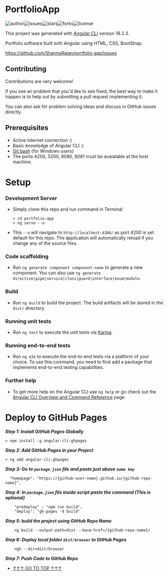 # PortfolioApp

![author](https://img.shields.io/badge/author-SharmaRajan-blueviolet.svg)![issues](https://img.shields.io/github/issues/SharmaRajan/portfolio-app.svg)![stars](https://img.shields.io/github/stars/SharmaRajan/portfolio-app.svg)![forks](	https://img.shields.io/github/forks/SharmaRajan/portfolio-app.svg)![license](https://img.shields.io/github/license/SharmaRajan/portfolio-app.svg)


This project was generated with [Angular CLI](https://github.com/angular/angular-cli) version 18.2.3.

Portfolio software built with Angular using HTML, CSS, BootStrap.

https://github.com/SharmaRajan/portfolio-app/issues


## Contributing

Contributions are very welcome!

If you see an problem that you'd like to see fixed, the best way to make it happen is to help out by submitting a pull request implementing it. 

[//]: # (Refer to the [CONTRIBUTING.md]&#40;https://github.com/SharmaRajan/portfolio-app/blob/master/CONTRIBUTING.md&#41; file for more details about the workflow.)

You can also ask for problem solving ideas and discuss in GitHub issues directly.


[//]: # (## INDEX)

## Prerequisites
- Active internet connection :)
- Basic knowledge of Angular CLI :)
- [Git bash](https://git-scm.com/downloads) (for Windows users)
- The ports 4200, 5200, 8080, 8081 must be avaialable at the host machine.


# Setup
### Development Server

- Simply clone this repo and run command in Terminal

  ```
  > cd portfolio-app
  > ng serve --o
  ```
- This `--o` will navigate to `http://localhost:4200/` as port 4200 is set default for this repo. The application will automatically reload if you change any of the source files.


### Code scaffolding

- Run `ng generate component component-name` to generate a new component. You can also use `ng generate directive|pipe|service|class|guard|interface|enum|module`.

### Build

- Run `ng build` to build the project. The build artifacts will be stored in the `dist/` directory.

### Running unit tests

- Run `ng test` to execute the unit tests via [Karma](https://karma-runner.github.io).

### Running end-to-end tests

- Run `ng e2e` to execute the end-to-end tests via a platform of your choice. To use this command, you need to first add a package that implements end-to-end testing capabilities.

### Further help

- To get more help on the Angular CLI use `ng help` or go check out the [Angular CLI Overview and Command Reference](https://angular.dev/tools/cli) page.

# Deploy to GitHub Pages

***Step 1: Install GitHub Pages Globally***

  ```
  > npm install -g angular-cli-ghpages
  ```

***Step 2: Add GitHub Pages in your Project***

  ```
  > ng add angular-cli-ghpages
  ```

***Step 3: Go to `package.json` file and paste just above `name key`***

  ```
    "homepage": "https://{github-user-name}.github.io/{github-repo-name}",
  ```

***Step 4: In `package.json` file inside script paste the command (This is optional)***

```
    "predeploy" : "npm run build",
    "deploy": "gh-pages -d build"
```


***Step 5: build the project using GitHub Repo Name***

```
    ng build --output-path=dist --base-href=/{github-repo-name}/
```


***Step 6: Deploy local folder `dist/browser` to GitHub Pages***

```
    ngh --dir=dist/browser
```


***Step 7: Push Code to GitHub Repo***




- [↑↑↑ GO TO TOP ↑↑↑](#setup)
